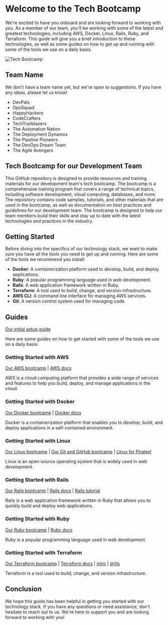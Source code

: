 # Welcome to the Tech Bootcamp

We're excited to have you onboard and are looking forward to working with you. As a member of our team, you'll be working with some of the latest and greatest technologies, including AWS, Docker, Linux, Rails, Ruby, and Terraform. This guide will give you a brief introduction to these technologies, as well as some guides on how to get up and running with some of the tools we use on a daily basis.

![Tech Bootcamp](https://user-images.githubusercontent.com/19922556/218755302-ab632a71-fee3-4383-bb35-4a4e3b65f45c.jpg)

## Team Name

We don't have a team name yet, but we're open to suggestions. If you have any ideas, please let us know!

- DevPals
- OpsSquad
- HappyHackers
- CodeCrafters
- TechTrailblazers
- The Automation Nation
- The Deployment Dynamos
- The Pipeline Pioneers
- The DevOps Dream Team
- The Agile Avengers

## Tech Bootcamp for our Development Team

This GitHub repository is designed to provide resources and training materials for our development team's tech bootcamp. The bootcamp is a comprehensive training program that covers a range of technical topics, including software development, cloud computing, databases, and more. The repository contains code samples, tutorials, and other materials that are used in the bootcamp, as well as documentation on best practices and guidelines for our development team. The bootcamp is designed to help our team members build their skills and stay up to date with the latest technologies and practices in the industry.

## Getting Started

Before diving into the specifics of our technology stack, we want to make sure you have all the tools you need to get up and running. Here are some of the tools we recommend you install:

- **Docker**: A containerization platform used to develop, build, and deploy applications.
- **Ruby**: A popular programming language used in web development.
- **Rails**: A web application framework written in Ruby.
- **Terraform**: A tool used to build, change, and version infrastructure.
- **AWS CLI**: A command line interface for managing AWS services.
- **Git**: A version control system used for managing code.

## Guides

[Our initial setup guide](setup.md)

Here are some guides on how to get started with some of the tools we use on a daily basis:

### Getting Started with AWS

[Our AWS bootcamp](aws/README.md) | [AWS docs](https://docs.aws.amazon.com/index.html)

AWS is a cloud computing platform that provides a wide range of services and features to help you build, deploy, and manage applications in the cloud.

### Getting Started with Docker

[Our Docker bootcamp](docker/README.md) | [Docker docs](https://docs.docker.com)

Docker is a containerization platform that enables you to develop, build, and deploy applications in a self-contained environment.

### Getting Started with Linux

[Our Linux bootcamp](linux/README.md) | [Our Git and GitHub bootcamp](git/README.md) | [Linux for Pirates!](https://loftwah.github.io/linux-for-pirates)

Linux is an open-source operating system that is widely used in web development.

### Getting Started with Rails

[Our Rails bootcamp](ruby/rails/README.md) | [Rails docs](https://guides.rubyonrails.org) | [Rails tutorial](https://www.digitalocean.com/community/tutorials/how-to-build-a-ruby-on-rails-application)

Rails is a web application framework written in Ruby that allows you to quickly build and deploy web applications.

### Getting Started with Ruby

[Our Ruby bootcamp](ruby/README.md) | [Ruby docs](https://www.ruby-lang.org/en/documentation)

Ruby is a popular programming language used in web development.

### Getting Started with Terraform

[Our Terraform bootcamp](terraform/README.md) | [Terraform docs](https://developer.hashicorp.com/terraform/docs) | [intro](terraform/intro.md) | [drills](terraform/drills)

Terraform is a tool used to build, change, and version infrastructure.

## Conclusion

We hope this guide has been helpful in getting you started with our technology stack. If you have any questions or need assistance, don't hesitate to reach out to us. We're here to support you and are looking forward to working with you!
